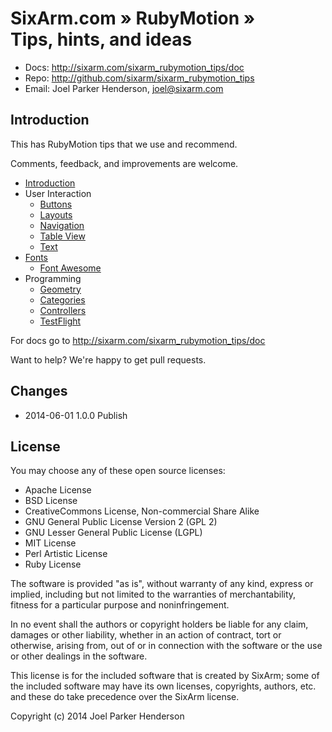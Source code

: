 # SixArm.com » RubyMotion » <br> Tips, hints, and ideas

* Docs: <http://sixarm.com/sixarm_rubymotion_tips/doc>
* Repo: <http://github.com/sixarm/sixarm_rubymotion_tips>
* Email: Joel Parker Henderson, <joel@sixarm.com>

## Introduction

This has RubyMotion tips that we use and recommend.

Comments, feedback, and improvements are welcome.

  * <a href=introduction.md>Introduction</a>
  * User Interaction
    * <a href=buttons.md>Buttons</a>
    * <a href=layouts.md>Layouts</a>
    * <a href=navigation.md>Navigation</a>
    * <a href=table_view.md>Table View</a>
    * <a href=text.md>Text</a>
  * <a href=fonts.md>Fonts</a>
    * <a href=font-awesome.md>Font Awesome</a>
  * Programming
    * <a href=geometry.md>Geometry</a>
    * <a href=categories.md>Categories</a>
    * <a href=controllers.md>Controllers</a>
    * <a href=testflight.md>TestFlight</a>

For docs go to <http://sixarm.com/sixarm_rubymotion_tips/doc>

Want to help? We're happy to get pull requests.


## Changes

* 2014-06-01 1.0.0 Publish


## License

You may choose any of these open source licenses:

  * Apache License
  * BSD License
  * CreativeCommons License, Non-commercial Share Alike
  * GNU General Public License Version 2 (GPL 2)
  * GNU Lesser General Public License (LGPL)
  * MIT License
  * Perl Artistic License
  * Ruby License

The software is provided "as is", without warranty of any kind,
express or implied, including but not limited to the warranties of
merchantability, fitness for a particular purpose and noninfringement.

In no event shall the authors or copyright holders be liable for any
claim, damages or other liability, whether in an action of contract,
tort or otherwise, arising from, out of or in connection with the
software or the use or other dealings in the software.

This license is for the included software that is created by SixArm;
some of the included software may have its own licenses, copyrights,
authors, etc. and these do take precedence over the SixArm license.

Copyright (c) 2014 Joel Parker Henderson
